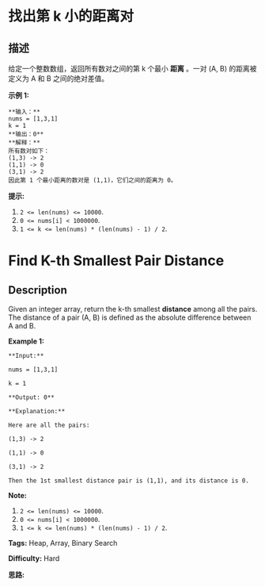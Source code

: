 # 找出第 k 小的距离对

## 描述

给定一个整数数组，返回所有数对之间的第 k 个最小 **距离** 。一对 (A, B) 的距离被定义为 A 和 B 之间的绝对差值。

**示例 1:**

    
    
    **输入：**
    nums = [1,3,1]
    k = 1
    **输出：0** 
    **解释：**
    所有数对如下：
    (1,3) -> 2
    (1,1) -> 0
    (3,1) -> 2
    因此第 1 个最小距离的数对是 (1,1)，它们之间的距离为 0。
    

**提示:**

  1. `2 <= len(nums) <= 10000`.
  2. `0 <= nums[i] < 1000000`.
  3. `1 <= k <= len(nums) * (len(nums) - 1) / 2`.



# Find K-th Smallest Pair Distance

## Description



Given an integer array, return the k-th smallest **distance** among all the pairs. The distance of a pair (A, B) is defined as the absolute difference between A and B.

**Example 1:**  

    
    
    **Input:**
    nums = [1,3,1]
    k = 1
    **Output: 0** 
    **Explanation:**
    Here are all the pairs:
    (1,3) -> 2
    (1,1) -> 0
    (3,1) -> 2
    Then the 1st smallest distance pair is (1,1), and its distance is 0.
    

**Note:**  

  1. `2 <= len(nums) <= 10000`.
  2. `0 <= nums[i] < 1000000`.
  3. `1 <= k <= len(nums) * (len(nums) - 1) / 2`.


**Tags:** Heap, Array, Binary Search

**Difficulty:** Hard

**思路:**
